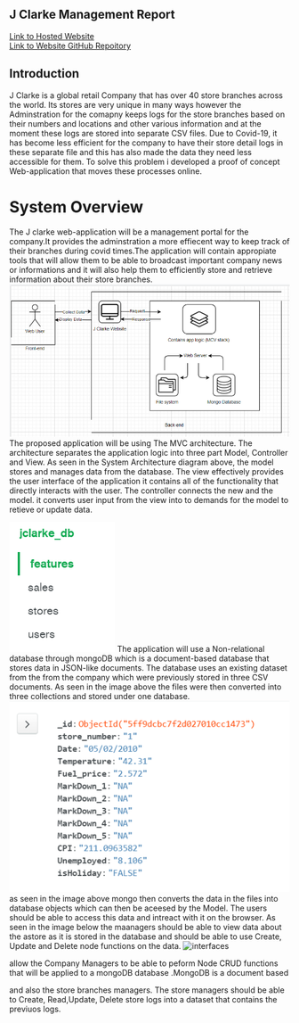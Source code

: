 ## J Clarke Management Report
[Link to Hosted Website](https://dry-journey-02805.herokuapp.com/) <br>
[Link to Website GitHub Repoitory](https://github.com/manopanashe/assignment) <br>

## Introduction
J Clarke is a global retail Company that has over 40 store branches across the world. Its stores are very unique in many ways however the Adminstration for the comapny keeps logs for the store branches based on their numbers and locations and other various information and at the moment these logs are stored into separate CSV files. Due to Covid-19, it has become less efficient for the company to have their store detail logs in these separate file and this has also made the data they need  less accessible for them. To solve this problem i developed a proof of concept Web-application that moves these processes online. 
# System Overview
The J clarke web-application will be a management portal for the company.It provides the adminstration a more effiecent way to keep track of their branches during covid times.The application will contain appropiate tools that will allow them to be able to broadcast important company news or informations and it will also help them to efficiently store and retrieve information about their store branches. <br>
![alt text](System-diagram.png) <br>
The proposed application will be using The MVC architecture. The architecture separates the application logic into three part Model, Controller and View. As seen in the System Architecture diagram above, the model stores and manages data from the database. The view effectively provides the user interface of the application it contains all of the functionality that directly interacts with the user. The controller connects the new and the model. it converts user input from the view  into to demands for the model to  retieve or update data. <br>

![alt text](mongo.png)
The application will use a Non-relational database through mongoDB which is a document-based database that stores data in JSON-like documents. The database uses an existing dataset from the from the company which were previously stored in three CSV documents. As seen in the image above the files  were then converted into three collections and stored under one database. 
![mongo-object](mongo-object.png)<br>
as seen in the image above mongo then converts the data in the files into database objects which can then be aceesed by the Model. The users should be able to access this data and intreact with it on the browser. As seen in the image below the maanagers should be able to view data about the astore as it is stored in the database and should be able to use Create, Update and Delete node functions on the data. 
![interfaces](interfaces.png)


 allow the Company Managers to be able to peform Node CRUD functions that will be applied to a mongoDB database .MongoDB is a document based 

 and also the store branches managers. The store managers should be able to Create, Read,Update, Delete store logs into a dataset that contains the previuos logs. 
